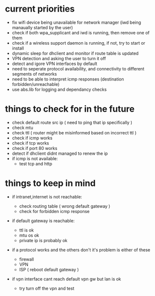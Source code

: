 # current priorities    
- fix wifi device being unavailable for network manager (iwd being manaually started by the user)
- check if both wpa_supplicant and iwd is running, then remove one of them
- check if a wireless support daemon is running, if not, try to start or install
- dynamic sleep for dhclient and monitor if route table is updated    
- VPN detection and asking the user to turn it off    
- detect and igore VPN interfaces by default  
- need to seperate protocol availability, and connectivity to different segments of networks  
- need to be able to interpret icmp responses (destination forbidden/unreachable)    
- use abs.lib for logging and dependancy checks  
# things to check for in the future    
- check default route src ip ( need to ping that ip specifically )    
- check mtu    
- check ttl ( router might be misinformed based on incorrect ttl )    
- check if icmp works    
- check if tcp works    
- check if port 80 works    
- detect if dhclient didnt managed to renew the ip    
- if icmp is not available:    
    - test tcp and http      
    
    
    
# things to keep in mind    
- if intranet,internet is not reachable:    
    - check routing table ( wrong default gateway )    
    - check for forbidden icmp response    
    
- if default gateway is reachable:    
    - ttl is ok    
    - mtu os ok    
    - private ip is probably ok    
- if a protocol works and the others don't it's problem is either of these    
    - firewall    
    - VPN    
    - ISP ( reboot default gateway )    
- if vpn interface cant reach default vpn gw but lan is ok    
    - try turn off the vpn and test    
  
    
  

